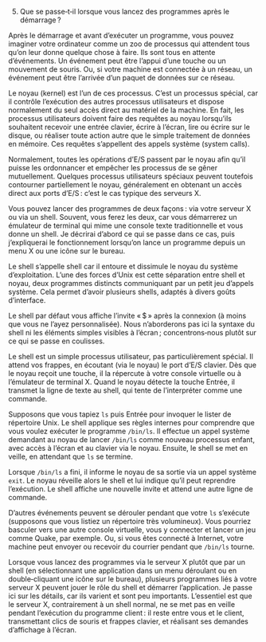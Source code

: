 5. Que se passe‑t‑il lorsque vous lancez des programmes après le démarrage ?

Après le démarrage et avant d’exécuter un programme, vous pouvez imaginer votre ordinateur comme un zoo de processus qui attendent tous qu’on leur donne quelque chose à faire. Ils sont tous en attente d’événements. Un événement peut être l’appui d’une touche ou un mouvement de souris. Ou, si votre machine est connectée à un réseau, un événement peut être l’arrivée d’un paquet de données sur ce réseau.

Le noyau (kernel) est l’un de ces processus. C’est un processus spécial, car il contrôle l’exécution des autres processus utilisateurs et dispose normalement du seul accès direct au matériel de la machine. En fait, les processus utilisateurs doivent faire des requêtes au noyau lorsqu’ils souhaitent recevoir une entrée clavier, écrire à l’écran, lire ou écrire sur le disque, ou réaliser toute action autre que le simple traitement de données en mémoire. Ces requêtes s’appellent des appels système (system calls).

Normalement, toutes les opérations d’E/S passent par le noyau afin qu’il puisse les ordonnancer et empêcher les processus de se gêner mutuellement. Quelques processus utilisateurs spéciaux peuvent toutefois contourner partiellement le noyau, généralement en obtenant un accès direct aux ports d’E/S : c’est le cas typique des serveurs X.

Vous pouvez lancer des programmes de deux façons : via votre serveur X ou via un shell. Souvent, vous ferez les deux, car vous démarrerez un émulateur de terminal qui mime une console texte traditionnelle et vous donne un shell. Je décrirai d’abord ce qui se passe dans ce cas, puis j’expliquerai le fonctionnement lorsqu’on lance un programme depuis un menu X ou une icône sur le bureau.

Le shell s’appelle shell car il entoure et dissimule le noyau du système d’exploitation. L’une des forces d’Unix est cette séparation entre shell et noyau, deux programmes distincts communiquant par un petit jeu d’appels système. Cela permet d’avoir plusieurs shells, adaptés à divers goûts d’interface.

Le shell par défaut vous affiche l’invite « \$ » après la connexion (à moins que vous ne l’ayez personnalisée). Nous n’aborderons pas ici la syntaxe du shell ni les éléments simples visibles à l’écran ; concentrons‑nous plutôt sur ce qui se passe en coulisses.

Le shell est un simple processus utilisateur, pas particulièrement spécial. Il attend vos frappes, en écoutant (via le noyau) le port d’E/S clavier. Dès que le noyau reçoit une touche, il la répercute à votre console virtuelle ou à l’émulateur de terminal X. Quand le noyau détecte la touche Entrée, il transmet la ligne de texte au shell, qui tente de l’interpréter comme une commande.

Supposons que vous tapiez `ls` puis Entrée pour invoquer le lister de répertoire Unix. Le shell applique ses règles internes pour comprendre que vous voulez exécuter le programme `/bin/ls`. Il effectue un appel système demandant au noyau de lancer `/bin/ls` comme nouveau processus enfant, avec accès à l’écran et au clavier via le noyau. Ensuite, le shell se met en veille, en attendant que `ls` se termine.

Lorsque `/bin/ls` a fini, il informe le noyau de sa sortie via un appel système `exit`. Le noyau réveille alors le shell et lui indique qu’il peut reprendre l’exécution. Le shell affiche une nouvelle invite et attend une autre ligne de commande.

D’autres événements peuvent se dérouler pendant que votre `ls` s’exécute (supposons que vous listiez un répertoire très volumineux). Vous pourriez basculer vers une autre console virtuelle, vous y connecter et lancer un jeu comme Quake, par exemple. Ou, si vous êtes connecté à Internet, votre machine peut envoyer ou recevoir du courrier pendant que `/bin/ls` tourne.

Lorsque vous lancez des programmes via le serveur X plutôt que par un shell (en sélectionnant une application dans un menu déroulant ou en double‑cliquant une icône sur le bureau), plusieurs programmes liés à votre serveur X peuvent jouer le rôle du shell et démarrer l’application. Je passe ici sur les détails, car ils varient et sont peu importants. L’essentiel est que le serveur X, contrairement à un shell normal, ne se met pas en veille pendant l’exécution du programme client : il reste entre vous et le client, transmettant clics de souris et frappes clavier, et réalisant ses demandes d’affichage à l’écran.
